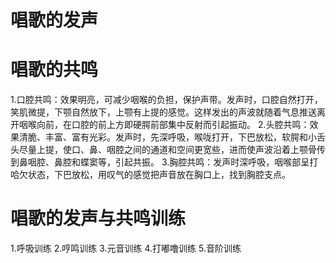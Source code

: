 # 唱歌的发声
# 唱歌的共鸣
1.口腔共鸣：效果明亮，可减少咽喉的负担，保护声带。发声时，口腔自然打开，笑肌微提，下颚自然放下，上颚有上提的感觉。这样发出的声波就随着气息推送离开咽喉向前，在口腔的前上方即硬腭前部集中反射而引起振动。
2.头腔共鸣：效果清脆、丰富、富有光彩。发声时，先深呼吸，喉咙打开，下巴放松，软腭和小舌头尽量上提，使口、鼻、咽腔之间的通道和空间更宽些，进而使声波沿着上颚骨传到鼻咽腔、鼻腔和蝶窦等，引起共振。
3.胸腔共鸣：发声时深呼吸，咽喉部呈打哈欠状态，下巴放松，用叹气的感觉把声音放在胸口上，找到胸腔支点。 

# 唱歌的发声与共鸣训练
1.呼吸训练
2.哼鸣训练
3.元音训练
4.打嘟噜训练
5.音阶训练